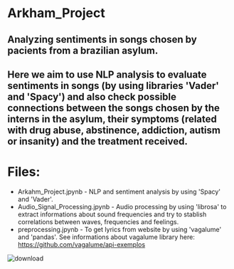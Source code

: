 # Arkham_Project
## Analyzing sentiments in songs chosen by pacients from a brazilian asylum. 

## Here we aim to use NLP analysis to evaluate sentiments in songs (by using libraries 'Vader' and 'Spacy') and also check possible connections between the songs chosen by the interns in the asylum, their symptoms (related with drug abuse, abstinence, addiction,  autism or insanity) and the treatment received.  

# Files: 

* Arkahm_Project.jpynb - NLP and sentiment analysis by using 'Spacy' and 'Vader'.
* Audio_Signal_Processing.jpynb - Audio processing by using 'librosa' to extract informations about sound frequencies and try to stablish correlations between waves, frequencies and feelings.
* preprocessing.jpynb - To get lyrics from website by using 'vagalume' and 'pandas'.  See informations about vagalume library here: https://github.com/vagalume/api-exemplos



![download](https://github.com/Danilosauro/Arkham_Project/assets/97618452/a38d5ec0-e883-4fc3-b7c7-dac35025342e)
